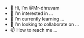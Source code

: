 - 👋 Hi, I’m @Mr-dhruvam
- 👀 I’m interested in ...
- 🌱 I’m currently learning ...
- 💞️ I’m looking to collaborate on ...
- 📫 How to reach me ...

<!---
Mr-dhruvam/Mr-dhruvam is a ✨ special ✨ repository because its `README.md` (this file) appears on your GitHub profile.
You can click the Preview link to take a look at your changes.
--->
